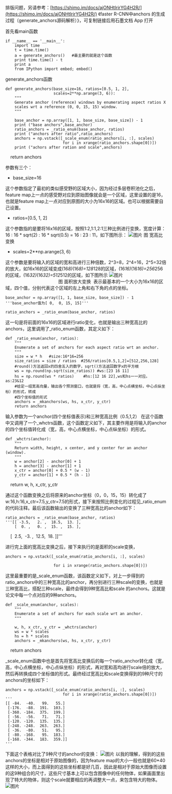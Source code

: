 排版问题，另请参考：[https://shimo.im/docs/ajONHtlrirYG4H2R/](https://shimo.im/docs/ajONHtlrirYG4H2R/) 《faster R-CNN中anchors 的生成过程（generate_anchors源码解析）》，可复制链接后用石墨文档 App 打开

首先看main函数
```
if __name__ == '__main__':
    import time
    t = time.time()
    a = generate_anchors()   #最主要的就是这个函数
    print time.time() - t
    print a
    from IPython import embed; embed()

```

generate_anchors函数
```
def generate_anchors(base_size=16, ratios=[0.5, 1, 2],
                     scales=2**np.arange(3, 6)):
    """
    Generate anchor (reference) windows by enumerating aspect ratios X
    scales wrt a reference (0, 0, 15, 15) window.
    """
 
    base_anchor = np.array([1, 1, base_size, base_size]) - 1
    print ("base anchors",base_anchor)
    ratio_anchors = _ratio_enum(base_anchor, ratios)
    print ("anchors after ratio",ratio_anchors)
    anchors = np.vstack([_scale_enum(ratio_anchors[i, :], scales)
                         for i in xrange(ratio_anchors.shape[0])])
    print ("achors after ration and scale",anchors)
```
    return anchors

参数有三个：
* base_size=16

这个参数指定了最初的类似感受野的区域大小，因为经过多层卷积池化之后，feature map上一点的感受野对应到原始图像就会是一个区域，这里设置的是16，也就是feature map上一点对应到原图的大小为16x16的区域。也可以根据需要自己设置。
* ratios=[0.5, 1, 2]

这个参数指的是要将16x16的区域，按照1:2,1:1,2:1三种比例进行变换，宽度计算：16 : 16 * sqrt(2) : 16 * sqrt(0.5) = 16 : 23 : 11，如下图所示：
![图片](https://uploader.shimo.im/f/UVPg8fZGjekBdcAG.png!thumbnail)
图 宽高比变换 
* scales=2**np.arange(3, 6)

这个参数是要将输入的区域的宽和高进行三种倍数，2^3=8，2^4=16，2^5=32倍的放大，如16x16的区域变成(16*8)*(16*8)=128*128的区域，(16*16)*(16*16)=256*256的区域，(16*32)*(16*32)=512*512的区域，如下图所示
![图片](https://uploader.shimo.im/f/nvcEW2DWOaogupVo.png!thumbnail)
                                                                            图 面积放大变换 
表示最基本的一个大小为16x16的区域，四个值，分别代表这个区域的左上角和右下角的点的坐标。
```
base_anchor = np.array([1, 1, base_size, base_size]) - 1
'''base_anchor值为[ 0,  0, 15, 15]'''
```

```
ratio_anchors = _ratio_enum(base_anchor, ratios)
```
这一句是将前面的16x16的区域进行ratio变化，也就是输出三种宽高比的anchors，这里调用了_ratio_enum函数，其定义如下：
```
def _ratio_enum(anchor, ratios):
    """
    Enumerate a set of anchors for each aspect ratio wrt an anchor.
    """
    size = w * h   #size:16*16=256
    size_ratios = size / ratios  #256/ratios[0.5,1,2]=[512,256,128]
    #round()方法返回x的四舍五入的数字，sqrt()方法返回数字x的平方根
    ws = np.round(np.sqrt(size_ratios)) #ws:[23 16 11]
    hs = np.round(ws * ratios)    #hs:[12 16 22],ws和hs一一对应。as:23&12
    #给定一组宽高向量，输出各个预测窗口，也就是将（宽，高，中心点横坐标，中心点纵坐标）的形式，转成
    #四个坐标值的形式
    anchors = _mkanchors(ws, hs, x_ctr, y_ctr)  
    return anchors

```
输入参数为一个anchor(四个坐标值表示)和三种宽高比例（0.5,1,2）
在这个函数中又调用了一个_whctrs函数，这个函数定义如下，其主要作用是将输入的anchor的四个坐标值转化成（宽，高，中心点横坐标，中心点纵坐标）的形式。
```
def _whctrs(anchor):
    """
    Return width, height, x center, and y center for an anchor (window).
    """
    w = anchor[2] - anchor[0] + 1
    h = anchor[3] - anchor[1] + 1
    x_ctr = anchor[0] + 0.5 * (w - 1)
    y_ctr = anchor[1] + 0.5 * (h - 1)
```
    return w, h, x_ctr, y_ctr

通过这个函数变换之后将原来的anchor坐标（0，0，15，15）转化成了w:16,h:16,x_ctr=7.5,y_ctr=7.5的形式，接下来按照比例变化的过程见_ratio_enum的代码注释。最后该函数输出的变换了三种宽高比的anchor如下：
```
ratio_anchors = _ratio_enum(base_anchor, ratios)
'''[[ -3.5,   2. ,  18.5,  13. ],
    [  0. ,   0. ,  15. ,  15. ],
```
    [  2.5,  -3. ,  12.5,  18. ]]'''

进行完上面的宽高比变换之后，接下来执行的是面积的scale变换，
```
anchors = np.vstack([_scale_enum(ratio_anchors[i, :], scales)
```
                         for i in xrange(ratio_anchors.shape[0])])

这里最重要的是_scale_enum函数，该函数定义如下，对上一步得到的ratio_anchors中的三种宽高比的anchor，再分别进行三种scale的变换，也就是三种宽高比，搭配三种scale，最终会得到9种宽高比和scale 的anchors。这就是论文中每一个点对应的9种anchors。
```
def _scale_enum(anchor, scales):
    """
    Enumerate a set of anchors for each scale wrt an anchor.
    """
 
    w, h, x_ctr, y_ctr = _whctrs(anchor)
    ws = w * scales
    hs = h * scales
    anchors = _mkanchors(ws, hs, x_ctr, y_ctr)
```
    return anchors

_scale_enum函数中也是首先将宽高比变换后的每一个ratio_anchor转化成（宽，高，中心点横坐标，中心点纵坐标）的形式，再对宽和高均进行scale倍的放大，然后再转换成四个坐标值的形式。最终经过宽高比和scale变换得到的9种尺寸的anchors的坐标如下：
```
anchors = np.vstack([_scale_enum(ratio_anchors[i, :], scales)
                         for i in xrange(ratio_anchors.shape[0])])
'''
[[ -84.  -40.   99.   55.]
 [-176.  -88.  191.  103.]
 [-360. -184.  375.  199.]
 [ -56.  -56.   71.   71.]
 [-120. -120.  135.  135.]
 [-248. -248.  263.  263.]
 [ -36.  -80.   51.   95.]
 [ -80. -168.   95.  183.]
 [-168. -344.  183.  359.]]
'''

```
下面这个表格对比了9种尺寸的anchor的变换：
![图片](https://uploader.shimo.im/f/BpipwTbb5r8PqZ4V.png!thumbnail)
以我的理解，得到的这些anchors的坐标是相对于原始图像的，因为feature map的大小一般也就是60*40这样的大小，而上面得到的这些坐标都是好几百，因此是相对于原始大图像而设置的这9种组合的尺寸，这些尺寸基本上可以包含图像中的任何物体，如果画面里出现了特大的物体，则这个scale就要相应的再调整大一点，来包含特大的物体。
![图片](https://uploader.shimo.im/f/hypJhx1vsQMYQ9GO.png!thumbnail)


